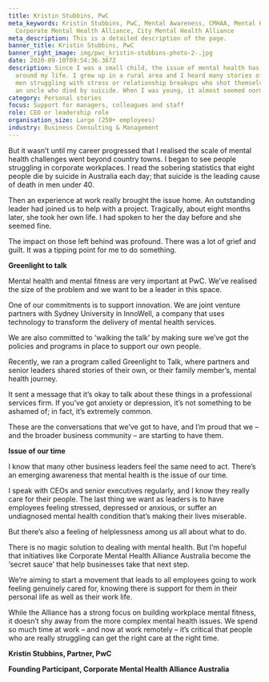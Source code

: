 ```yaml
---
title: Kristin Stubbins, PwC
meta_keywords: Kristin Stubbins, PwC, Mental Awareness, CMHAA, Mental Health,
  Corporate Mental Health Alliance, City Mental Health Alliance
meta_description: This is a detailed description of the page.
banner_title: Kristin Stubbins, PwC
banner_right_image: img/pwc_kristin-stubbins-photo-2-.jpg
date: 2020-09-10T09:54:36.367Z
description: Since I was a small child, the issue of mental health has been
  around my life. I grew up in a rural area and I heard many stories of young
  men struggling with stress or relationship breakups who shot themselves. I had
  an uncle who died by suicide. When I was young, it almost seemed normalised.
category: Personal stories
focus: Support for managers, colleagues and staff
role: CEO or leadership role
organisation_size: Large (250+ employees)
industry: Business Consulting & Management
---
```

But it wasn’t until my career progressed that I realised the scale of mental health challenges went beyond country towns. I began to see people struggling in corporate workplaces. I read the sobering statistics that eight people die by suicide in Australia each day; that suicide is the leading cause of death in men under 40.

Then an experience at work really brought the issue home. An outstanding leader had joined us to help with a project. Tragically, about eight months later, she took her own life. I had spoken to her the day before and she seemed fine.

The impact on those left behind was profound. There was a lot of grief and guilt. It was a tipping point for me to do something.

**Greenlight to talk**

Mental health and mental fitness are very important at PwC. We’ve realised the size of the problem and we want to be a leader in this space.

One of our commitments is to support innovation. We are joint venture partners with Sydney University in InnoWell, a company that uses technology to transform the delivery of mental health services.

We are also committed to ‘walking the talk’ by making sure we’ve got the policies and programs in place to support our own people.

Recently, we ran a program called Greenlight to Talk, where partners and senior leaders shared stories of their own, or their family member’s, mental health journey.

It sent a message that it’s okay to talk about these things in a professional services firm. If you’ve got anxiety or depression, it’s not something to be ashamed of; in fact, it’s extremely common.

These are the conversations that we’ve got to have, and I’m proud that we – and the broader business community – are starting to have them.

**Issue of our time**

I know that many other business leaders feel the same need to act. There’s an emerging awareness that mental health is the issue of our time.

I speak with CEOs and senior executives regularly, and I know they really care for their people. The last thing we want as leaders is to have employees feeling stressed, depressed or anxious, or suffer an undiagnosed mental health condition that’s making their lives miserable.

But there’s also a feeling of helplessness among us all about what to do.

There is no magic solution to dealing with mental health. But I’m hopeful that initiatives like Corporate Mental Health Alliance Australia become the ‘secret sauce’ that help businesses take that next step.

We’re aiming to start a movement that leads to all employees going to work feeling genuinely cared for, knowing there is support for them in their personal life as well as their work life.

While the Alliance has a strong focus on building workplace mental fitness, it doesn’t shy away from the more complex mental health issues. We spend so much time at work – and now at work remotely – it’s critical that people who are really struggling can get the right care at the right time.

**Kristin Stubbins, Partner, PwC**

**Founding Participant, Corporate Mental Health Alliance Australia**